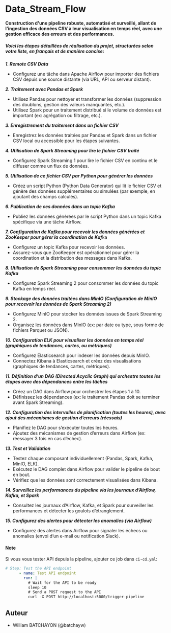 # Data_Stream_Flow
**Construction d'une pipeline robuste, automatisé et surveillé, allant de l’ingestion des données CSV à leur visualisation en temps réel, avec une gestion efficace des erreurs et des performances.**

##### Voici les étapes détaillées de réalisation du projet, structurées selon votre liste, en français et de manière concise:

***1. Remote CSV Data***
- Configurez une tâche dans Apache Airflow pour importer des fichiers CSV depuis une source distante (via URL, API ou serveur distant).

***2. Traitement avec Pandas et Spark***
- Utilisez Pandas pour nettoyer et transformer les données (suppression des doublons, gestion des valeurs manquantes, etc.).
- Utilisez Spark pour un traitement distribué si le volume de données est important (ex: agrégation ou filtrage, etc.).

***3. Enregistrement du traitement dans un fichier CSV***
- Enregistrez les données traitées par Pandas et Spark dans un fichier CSV local ou accessible pour les étapes suivantes.

***4. Utilisation de Spark Streaming pour lire le fichier CSV traité***
- Configurez Spark Streaming 1 pour lire le fichier CSV en continu et le diffuser comme un flux de données.

***5. Utilisation de ce fichier CSV par Python pour générer les données***
- Créez un script Python (Python Data Generator) qui lit le fichier CSV et génère des données supplémentaires ou simulées (par exemple, en ajoutant des champs calculés).

***6. Publication de ces données dans un topic Kafka***
- Publiez les données générées par le script Python dans un topic Kafka spécifique via une tâche Airflow.

***7. Configuration de Kafka pour recevoir les données générées et ZooKeeper pour gérer la coordination de Kaf***ka
- Configurez un topic Kafka pour recevoir les données.
- Assurez-vous que ZooKeeper est opérationnel pour gérer la coordination et la distribution des messages dans Kafka.

***8. Utilisation de Spark Streaming pour consommer les données du topic Kafka***
- Configurez Spark Streaming 2 pour consommer les données du topic Kafka en temps réel.

***9. Stockage des données traitées dans MinIO (Configuration de MinIO pour recevoir les données de Spark Streaming 2)***
- Configurez MinIO pour stocker les données issues de Spark Streaming 2.
- Organisez les données dans MinIO (ex: par date ou type, sous forme de fichiers Parquet ou JSON).

***10. Configuration ELK pour visualiser les données en temps réel (graphiques de tendances, cartes, ou métriques)***
- Configurez Elasticsearch pour indexer les données depuis MinIO.
- Connectez Kibana à Elasticsearch et créez des visualisations (graphiques de tendances, cartes, métriques).

***11. Définition d’un DAG (Directed Acyclic Graph) qui orchestre toutes les étapes avec des dépendances entre les tâches***
- Créez un DAG dans Airflow pour orchestrer les étapes 1 à 10.
- Définissez les dépendances (ex: le traitement Pandas doit se terminer avant Spark Streaming).

***12. Configuration des intervalles de planification (toutes les heures), avec ajout des mécanismes de gestion d’erreurs (réessais)***
- Planifiez le DAG pour s’exécuter toutes les heures.
- Ajoutez des mécanismes de gestion d’erreurs dans Airflow (ex: réessayer 3 fois en cas d’échec).

***13. Test et Validation***
- Testez chaque composant individuellement (Pandas, Spark, Kafka, MinIO, ELK).
- Exécutez le DAG complet dans Airflow pour valider le pipeline de bout en bout.
- Vérifiez que les données sont correctement visualisées dans Kibana.

***14. Surveillez les performances du pipeline via les journaux d’Airflow, Kafka, et Spark***
- Consultez les journaux d’Airflow, Kafka, et Spark pour surveiller les performances et détecter les goulots d’étranglement.

***15. Configurez des alertes pour détecter les anomalies (via Airflow)***
- Configurez des alertes dans Airflow pour signaler les échecs ou anomalies (envoi d’un e-mail ou notification Slack).


#### Note
Si vous vous tester API depuis la pipeline, ajouter ce job dans `ci-cd.yml`:
```yaml
# Step: Test the API endpoint
      - name: Test API endpoint
        run: |
          # Wait for the API to be ready
          sleep 10
          # Send a POST request to the API
          curl -X POST http://localhost:5000/trigger-pipeline
```

## Auteur 
- William BATCHAYON (@batchayw)